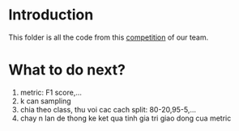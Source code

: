 # Introduction

This folder is all the code from this [competition](https://www.kaggle.com/competitions/classification-of-plants-of-southeast-asia) of our team.

# What to do next?

1. metric: F1 score,...
2. k can sampling
3. chia theo class, thu voi cac cach split: 80-20,95-5,...
4. chay n lan de thong ke ket qua tinh gia tri giao dong cua metric
